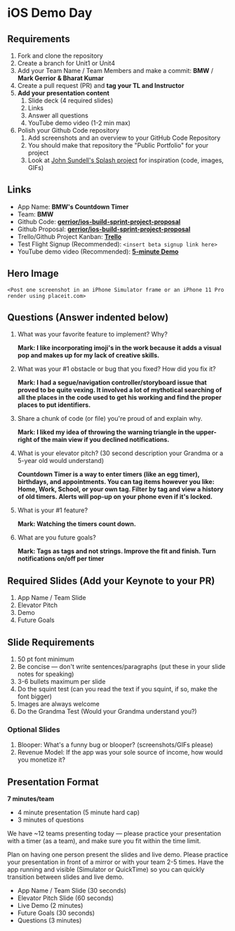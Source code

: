 # iOS Demo Day

## Requirements

1. Fork and clone the repository
2. Create a branch for Unit1 or Unit4
3. Add your Team Name / Team Members and make a commit: **BMW** / **Mark Gerrior & Bharat Kumar**
4. Create a pull request (PR) and **tag your TL and Instructor**
5. **Add your presentation content**
    1. Slide deck (4 required slides)
    2. Links
    3. Answer all questions 
    4. YouTube demo video (1-2 min max)
6. Polish your Github Code repository
    1. Add screenshots and an overview to your GitHub Code Repository
    2. You should make that repository the "Public Portfolio" for your project
    3. Look at [John Sundell's Splash project](https://github.com/JohnSundell/Splash) for inspiration (code, images, GIFs)


## Links

* App Name: **BMW's Countdown Timer**
* Team: **BMW**
* Github Code: **[gerrior/ios-build-sprint-project-proposal](https://github.com/gerrior/ios-build-sprint-project-proposal)**
* Github Proposal: **[gerrior/ios-build-sprint-project-proposal](https://github.com/gerrior/ios-build-sprint-project-proposal)**
* Trello/Github Project Kanban: **[Trello](https://trello.com/b/d4Uhr4zA/countdown-timer)**
* Test Flight Signup (Recommended): `<insert beta signup link here>`
* YouTube demo video (Recommended): **[5-minute Demo](https://vimeo.com/396023531)**

## Hero Image

`<Post one screenshot in an iPhone Simulator frame or an iPhone 11 Pro render using placeit.com>`

## Questions (Answer indented below)

1. What was your favorite feature to implement? Why?

   **Mark: I like incorporating imoji's in the work because it adds a visual pop and makes up for my lack of creative skills.**

2. What was your #1 obstacle or bug that you fixed? How did you fix it?

    **Mark: I had a segue/navigation controller/storyboard issue that proved to be quite vexing. It involved a lot of mythotical searching of all the places in the code used to get his working and find the proper places to put identifiers.**
  
3. Share a chunk of code (or file) you're proud of and explain why.

    **Mark: I liked my idea of throwing the warning triangle in the upper-right of the main view if you declined notifications.**
  
4. What is your elevator pitch? (30 second description your Grandma or a 5-year old would understand)

    **Countdown Timer is a way to enter timers (like an egg timer), birthdays, and appointments. You can tag items however you like: Home, Work, School, or your own tag. Filter by tag and view a history of old timers. Alerts will pop-up on your phone even if it's locked.**
  
5. What is your #1 feature?

    **Mark: Watching the timers count down.**
  
6. What are you future goals?

    **Mark: Tags as tags and not strings. Improve the fit and finish. Turn notifications on/off per timer**

## Required Slides (Add your Keynote to your PR)

1. App Name / Team Slide
2. Elevator Pitch
3. Demo
4. Future Goals

## Slide Requirements

1. 50 pt font minimum
2. Be concise — don't write sentences/paragraphs (put these in your slide notes for speaking)
3. 3-6 bullets maximum per slide
4. Do the squint test (can you read the text if you squint, if so, make the font bigger)
6. Images are always welcome
7. Do the Grandma Test (Would your Grandma understand you?)

### Optional Slides

1. Blooper: What's a funny bug or blooper? (screenshots/GIFs please)
2. Revenue Model: If the app was your sole source of income, how would you monetize it?

## Presentation Format

**7 minutes/team**

* 4 minute presentation (5 minute hard cap)
* 3 minutes of questions

We have ~12 teams presenting today — please practice your presentation with a timer (as a team), and make sure you fit within the time limit.

Plan on having one person present the slides and live demo. Please practice your presentation in front of a mirror or with your team 2-5 times. Have the app running and visible (Simulator or QuickTime) so you can quickly transition between slides and live demo.

* App Name / Team Slide (30 seconds)
* Elevator Pitch Slide (60 seconds)
* Live Demo (2 minutes)
* Future Goals (30 seconds)
* Questions (3 minutes)
